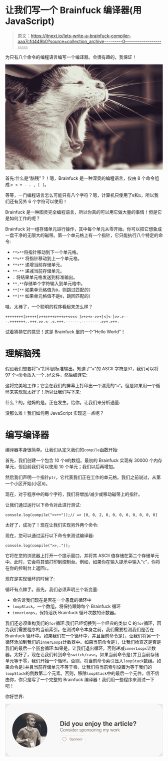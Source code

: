# 让我们写一个 Brainfuck 编译器(用 JavaScript)

> 原文：<https://itnext.io/lets-write-a-brainfuck-compiler-aaa7cfd449b0?source=collection_archive---------0----------------------->

为只有八个命令的编程语言编写一个编译器。会很有趣的，我保证！

![](img/3a85eb3de64931b9d05526bbf2d3c6f7.png)

首先:什么是“脑残”？！嗯，Brainfuck 是一种深奥的编程语言，仅由 8 个命令组成:`> < + - . , [ ]`。

等等，一门编程语言怎么可能只有八个字符？嗯，计算机只使用了`0`和`1`，所以我们还有另外 6 个字符可以使用！

Brainfuck 是一种图灵完全编程语言，所以你真的可以用它做大量的事情！但是它是如何工作的呢？

Brainfuck 对一组存储单元进行操作，其中每个单元从零开始。你可以把它想象成一盘干净的无限大的磁带。第一个单元格上有一个指针，它只能执行八个特定的命令:

*   `**>**`将指针移动到下一个单元格。
*   `**<**` 将指针移动到上一个单元格。
*   `**+**` 递增当前存储单元。
*   `**-**` 递减当前存储单元。
*   `.` 将结果单元格发送到标准输出。
*   `**,**`存储单个字符输入到单元格中。
*   `**[**` 如果单元格值为`0`，则跳过匹配的`]`
*   `**]**` 如果单元格值不是`0`，跳回匹配的`[`

哇，太棒了，一个聪明的程序看起来怎么样？

```
++++++++[>++++[>++>+++>+++>+<<<<-]>+>+>->>+[<]<-]>>.>---.+++++++..+++.>>.<-.<.+++.------.--------.>>+.>++.
```

试着猜猜它的意思！这是 Brainfuck 里的一个“Hello World”！

# 理解脑残

假设我们想要将“`a`”打印到标准输出。知道了"`a`"的 ASCII 字符是`97`，我们可以将 97 个`+`命令放入一个`.bf`文件，然后编译它:

这将完美地工作；它会在我们的屏幕上打印出一个漂亮的“`a`”。但是如果用一个循环来实现就太好了！所以让我们写下来:

什么？的。他妈的是。正在发生。给你。让我们来分析通量:

没那么难！我们如何用 JavaScript 实现这一点呢？

# 编写编译器

编译器本身很简单。让我们从定义我们的`compile`函数开始:

首先，我们创建一个包含 10 个`0`的数组。最初的 Brainfuck 实现有 30000 个内存单元，但目前我们可以使用 10 个单元；我们以后再增加。

然后我们声明一个指针`ptr`，它代表我们正在工作的单元格。我们之前说过，从第一个小区开始(小区`0`)。

现在，对于程序中的每个字符，我们将增加/减少或移动磁带上的指针。

让我们通过运行以下命令对此进行测试:

```
console.log(compile(">>++"));// => [0, 0, 2, 0, 0, 0, 0, 0, 0, 0, 0]
```

太好了，成功了！现在让我们实现另外两个命令:

现在，您可以通过运行以下命令来测试编译器:

```
console.log(compile(">>,."));
```

它将在您的浏览器上打开一个提示窗口，并将其 ASCII 值存储在第二个存储单元中。此时，它会将其值打印到控制台。例如，如果你在输入提示中输入“`c`”，你将在你的控制台上返回`c`。

现在是实现循环的时候了:

循环有点棘手。首先，我们必须声明三个新变量:

*   会告诉我们现在是否在一个愚蠢的循环中
*   `loopStack`，一个数组，将保持跟踪每个 Brainfuck 循环
*   `innerLoops`，保持活跃 Brainfuck 循环次数的计数器。

我们还必须重构我们的`for`循环:我们已经切换到一个经典的类似 C 的`for`循环，因为我们需要程序的当前索引。在测试命令本身之前，我们需要检测我们是否在 Brainfuck 循环中。如果我们在一个循环中，并且当前命令是`[`，让我们将另一个循环添加到我们的`innerLoops`计数器中。如果当前命令是`]`，让我们检查这是否是我们的最后一个嵌套循环:如果是，让我们退出循环，否则递减`innerLoops`计数器。太好了，现在让我们转到命令`switch/case`。如果当前命令是`[`并且当前存储单元等于零，我们开始一个循环。否则，将当前命令索引压入`loopStack`数组。如果命令是`]`并且当前存储单元不等于零，让我们将当前索引设置为等于我们的`loopStack`的倒数第二个元素。否则，移除`loopStack`中的最后一个元件。信不信由你，你只是写了一个完整的 Brainfuck 编译器！我们用一些程序来测试一下吧！

你好世界:

[![](img/e05f00ed2cddfd2907284cb397168c3d.png)](https://github.com/sponsors/micheleriva)